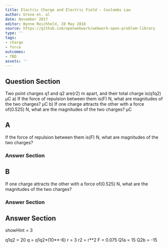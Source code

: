 ```yaml
---
title: Electric Charge and Electric Field - Coulombs Law
author: Urone et. al
date: November 2017
editor: Wynne Reichheld, 28 May 2018
source: https://github.com/openwebwork/webwork-open-problem-library
type: ''
tags:
- charge
- force
outcomes:
- TBD
assets: ''
---
```


## Question Section 

Two point charges q1 and q2 are(r2) m apart, and their total charge is(q1q2) μC
a) If the force of repulsion between them is(F) N, what are magnitudes of the two charges?
 μC
b) If one charge attracts the other with a force of(0.525) N, what are the magnitudes of the two charges?
 μC

## A
If the force of repulsion between them is(F) N, what are magnitudes of the two charges?
### Answer Section
## B
If one charge attracts the other with a force of(0.525) N, what are the magnitudes of the two charges?
### Answer Section


## Answer Section

showHint = 3

q1q2 = 20
q = q1q2*(10**-6)
r = 3
r2 = r**2
F = 0.075
Q1a = 15
Q2b = -15